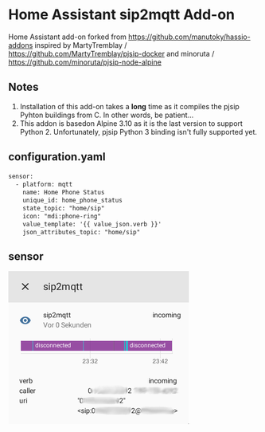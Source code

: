 # Home Assistant sip2mqtt Add-on
 
Home Assistant add-on forked from https://github.com/manutoky/hassio-addons inspired by MartyTremblay / https://github.com/MartyTremblay/pjsip-docker and minoruta / https://github.com/minoruta/pjsip-node-alpine

## Notes
1. Installation of this add-on takes a __long__ time as it compiles the pjsip Pyhton buildings from C. In other words, be patient...
2. This addon is basedon Alpine 3.10 as it is the last version to support Python 2. Unfortunately, pjsip Python 3 binding isn't fully supported yet.

## configuration.yaml
```
sensor:
  - platform: mqtt
    name: Home Phone Status
    unique_id: home_phone_status
    state_topic: "home/sip"
    icon: "mdi:phone-ring"
    value_template: '{{ value_json.verb }}'
    json_attributes_topic: "home/sip"
```

## sensor
![alt text](https://raw.githubusercontent.com/jeffothy/home-assistant-addons/main/sip2mqtt/pic.png "mqtt_sensor")
